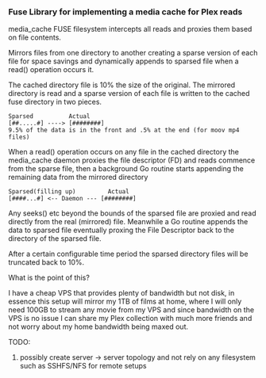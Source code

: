 ### Fuse Library for implementing a media cache for Plex reads

media_cache FUSE filesystem intercepts all reads and proxies them based
on file contents.

Mirrors files from one directory to another creating a sparse version
of each file for space savings and dynamically appends to sparsed file when a read() 
operation occurs it.

The cached directory file is 10% the size of the original. 
The mirrored directory is read and a sparse version of each file is written to the 
cached fuse directory in two pieces. 
 
 ```
 Sparsed          Actual
[##.....#] ----> [########]
9.5% of the data is in the front and .5% at the end (for moov mp4 files)
```

When a read() operation occurs on any file in the cached directory
the media_cache daemon proxies the file descriptor (FD) and reads commence from
the sparse file, then a background Go routine starts appending the remaining data
from the mirrored directory

```
Sparsed(filling up)         Actual
[####...#] <-- Daemon --- [########]
```

Any seeks() etc beyond the bounds of the sparsed file are proxied and read directly 
from the real (mirrored) file. Meanwhile a Go routine appends the data to
sparsed file eventually proxing the File Descriptor back to the directory of the 
sparsed file.

After a certain configurable time period the sparsed directory files
will be truncated back to 10%.

What is the point of this?

I have a cheap VPS that provides plenty of bandwidth but not disk, in essence
this setup will mirror my 1TB of films at home, where I will only need 100GB
to stream any movie from my VPS and since bandwidth on the VPS is no issue I
can share my Plex collection with much more friends and not worry about my
home bandwidth being maxed out.

TODO:

1. possibly create server -> server topology and not rely on any filesystem such
as SSHFS/NFS for remote setups
